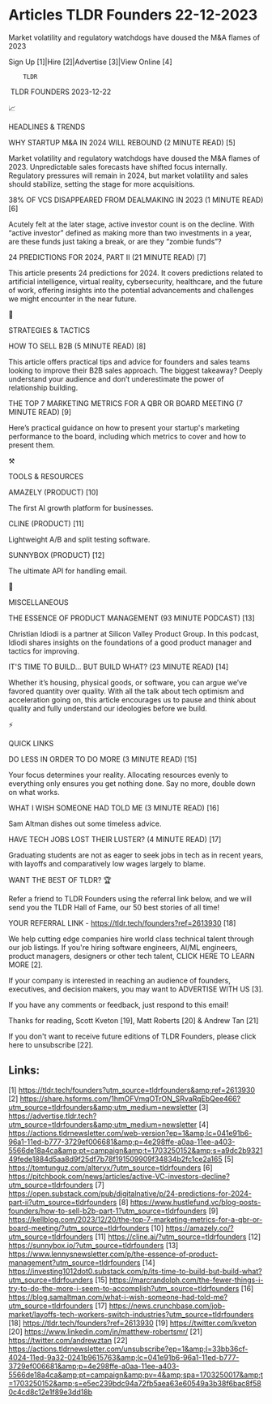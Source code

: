 # Articles TLDR Founders 22-12-2023

Market volatility and regulatory watchdogs have doused the M&A flames
of 2023  

Sign Up [1]|Hire [2]|Advertise [3]|View Online [4] 

		TLDR 

 TLDR FOUNDERS 2023-12-22

📈 

HEADLINES & TRENDS

 WHY STARTUP M&A IN 2024 WILL REBOUND (2 MINUTE READ) [5] 

 Market volatility and regulatory watchdogs have doused the M&A flames
of 2023. Unpredictable sales forecasts have shifted focus internally.
Regulatory pressures will remain in 2024, but market volatility and
sales should stabilize, setting the stage for more acquisitions. 

 38% OF VCS DISAPPEARED FROM DEALMAKING IN 2023 (1 MINUTE READ) [6] 

 Acutely felt at the later stage, active investor count is on the
decline. With “active investor” defined as making more than two
investments in a year, are these funds just taking a break, or are
they “zombie funds”? 

 24 PREDICTIONS FOR 2024, PART II (21 MINUTE READ) [7] 

 This article presents 24 predictions for 2024. It covers predictions
related to artificial intelligence, virtual reality, cybersecurity,
healthcare, and the future of work, offering insights into the
potential advancements and challenges we might encounter in the near
future. 

🧠 

STRATEGIES & TACTICS

 HOW TO SELL B2B (5 MINUTE READ) [8] 

 This article offers practical tips and advice for founders and sales
teams looking to improve their B2B sales approach. The biggest
takeaway? Deeply understand your audience and don’t underestimate
the power of relationship building. 

 THE TOP 7 MARKETING METRICS FOR A QBR OR BOARD MEETING (7 MINUTE
READ) [9] 

 Here’s practical guidance on how to present your startup's
marketing performance to the board, including which metrics to cover
and how to present them. 

⚒️ 

TOOLS & RESOURCES

 AMAZELY (PRODUCT) [10] 

 The first AI growth platform for businesses. 

 CLINE (PRODUCT) [11] 

 Lightweight A/B and split testing software. 

 SUNNYBOX (PRODUCT) [12] 

 The ultimate API for handling email. 

🎁 

MISCELLANEOUS

 THE ESSENCE OF PRODUCT MANAGEMENT (93 MINUTE PODCAST) [13] 

 Christian Idiodi is a partner at Silicon Valley Product Group. In
this podcast, Idiodi shares insights on the foundations of a good
product manager and tactics for improving. 

 IT'S TIME TO BUILD... BUT BUILD WHAT? (23 MINUTE READ) [14] 

 Whether it’s housing, physical goods, or software, you can argue
we’ve favored quantity over quality. With all the talk about tech
optimism and acceleration going on, this article encourages us to
pause and think about quality and fully understand our ideologies
before we build. 

⚡ 

QUICK LINKS

 DO LESS IN ORDER TO DO MORE (3 MINUTE READ) [15] 

 Your focus determines your reality. Allocating resources evenly to
everything only ensures you get nothing done. Say no more, double down
on what works. 

 WHAT I WISH SOMEONE HAD TOLD ME (3 MINUTE READ) [16] 

 Sam Altman dishes out some timeless advice. 

 HAVE TECH JOBS LOST THEIR LUSTER? (4 MINUTE READ) [17] 

 Graduating students are not as eager to seek jobs in tech as in
recent years, with layoffs and comparatively low wages largely to
blame. 

WANT THE BEST OF TLDR? 🏆

Refer a friend to TLDR Founders using the referral link below, and we
will send you the TLDR Hall of Fame, our 50 best stories of all time!

YOUR REFERRAL LINK - https://tldr.tech/founders?ref=2613930 [18]

 We help cutting edge companies hire world class technical talent
through our job listings. If you're hiring software engineers, AI/ML
engineers, product managers, designers or other tech talent, CLICK
HERE TO LEARN MORE [2]. 

If your company is interested in reaching an audience of founders,
executives, and decision makers, you may want to ADVERTISE WITH US
[3]. 

If you have any comments or feedback, just respond to this email! 

Thanks for reading, 
Scott Kveton [19], Matt Roberts [20] & Andrew Tan [21] 

If you don't want to receive future editions of TLDR Founders,
please click here to unsubscribe [22]. 

 

Links:
------
[1] https://tldr.tech/founders?utm_source=tldrfounders&amp;ref=2613930
[2] https://share.hsforms.com/1hmOFVmqOTrON_SRvaRqEbQee466?utm_source=tldrfounders&amp;utm_medium=newsletter
[3] https://advertise.tldr.tech?utm_source=tldrfounders&amp;utm_medium=newsletter
[4] https://actions.tldrnewsletter.com/web-version?ep=1&amp;lc=041e91b6-96a1-11ed-b777-3729ef006681&amp;p=4e298ffe-a0aa-11ee-a403-5566de18a4ca&amp;pt=campaign&amp;t=1703250152&amp;s=a9dc2b932149fede1884d5aa8d9f25df7b78f191509909f34834b2fc1ce2a165
[5] https://tomtunguz.com/alteryx/?utm_source=tldrfounders
[6] https://pitchbook.com/news/articles/active-VC-investors-decline?utm_source=tldrfounders
[7] https://open.substack.com/pub/digitalnative/p/24-predictions-for-2024-part-ii?utm_source=tldrfounders
[8] https://www.hustlefund.vc/blog-posts-founders/how-to-sell-b2b-part-1?utm_source=tldrfounders
[9] https://kellblog.com/2023/12/20/the-top-7-marketing-metrics-for-a-qbr-or-board-meeting/?utm_source=tldrfounders
[10] https://amazely.co/?utm_source=tldrfounders
[11] https://cline.ai/?utm_source=tldrfounders
[12] https://sunnybox.io/?utm_source=tldrfounders
[13] https://www.lennysnewsletter.com/p/the-essence-of-product-management?utm_source=tldrfounders
[14] https://investing1012dot0.substack.com/p/its-time-to-build-but-build-what?utm_source=tldrfounders
[15] https://marcrandolph.com/the-fewer-things-i-try-to-do-the-more-i-seem-to-accomplish?utm_source=tldrfounders
[16] https://blog.samaltman.com/what-i-wish-someone-had-told-me?utm_source=tldrfounders
[17] https://news.crunchbase.com/job-market/layoffs-tech-workers-switch-industries?utm_source=tldrfounders
[18] https://tldr.tech/founders?ref=2613930
[19] https://twitter.com/kveton
[20] https://www.linkedin.com/in/matthew-robertsmr/
[21] https://twitter.com/andrewztan
[22] https://actions.tldrnewsletter.com/unsubscribe?ep=1&amp;l=33bb36cf-4024-11ed-9a32-0241b9615763&amp;lc=041e91b6-96a1-11ed-b777-3729ef006681&amp;p=4e298ffe-a0aa-11ee-a403-5566de18a4ca&amp;pt=campaign&amp;pv=4&amp;spa=1703250017&amp;t=1703250152&amp;s=e5ec239bdc94a72fb5aea63e60549a3b38f6bac8f580c4cd8c12e1f89e3dd18b
